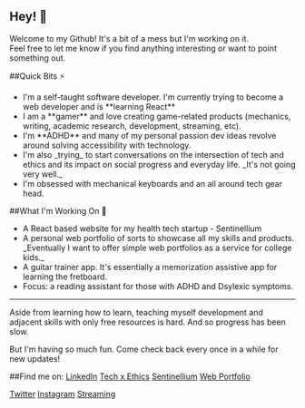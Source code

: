 ## Hey! 👋

<p>Welcome to my Github! It's a bit of a mess but I'm working on it.<br>
  Feel free to let me know if you find anything interesting or want to point something out.</p>

##Quick Bits ⚡
<ul>
  <li>I'm a self-taught software developer. I'm currently trying to become a web developer and is **learning React**</li>
  <li>I am a **gamer** and love creating game-related products (mechanics, writing, academic research, development, streaming, etc).</li>
  <li>I'm **ADHD** and many of my personal passion dev ideas revolve around solving accessibility with technology.</li>
  <li>I'm also _trying_ to start conversations on the intersection of tech and ethics and its impact on social progress and everyday life. _It's not going very well._</li>
  <li>I'm obsessed with mechanical keyboards and an all around tech gear head.</li>
</ul>

##What I'm Working On 🌱
<ul>
  <li>A React based website for my health tech startup - Sentinellium</li>
  <li>A personal web portfolio of sorts to showcase all my skills and products. _Eventually I want to offer simple web portfolios as a service for college kids._</li>
  <li>A guitar trainer app. It's essentially a memorization assistive app for learning the fretboard.</li>
  <li>Focus: a reading assistant for those with ADHD and Dsylexic symptoms.</li>
</ul>

----

<p>Aside from learning how to learn, teaching myself development and adjacent skills with only free resources is hard. And so progress has been slow.</p>
<p>But I'm having so much fun. Come check back every once in a while for new updates!</p>

##Find me on:
[LinkedIn](https://www.linkedin.com/in/hellojrl/)
[Tech x Ethics](https://shadodevelopment.co/)
[Sentinellium](https://www.facebook.com/sentinellium/)
[Web Portfolio](https://joalroselin.co/)

[Twitter](htttps://twitter.com/ladyanarchyj/)
[Instagram](htttps://instagram.com/ladyanarchyj/)
[Streaming](https://www.facebook.com/gaming/LadyAnarchyJ/)

